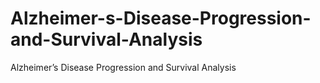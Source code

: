 # Alzheimer-s-Disease-Progression-and-Survival-Analysis
Alzheimer’s Disease Progression and Survival Analysis
